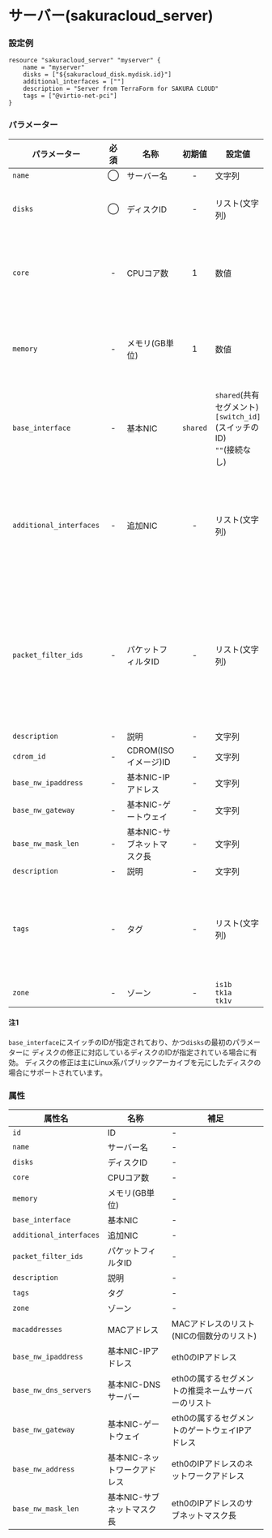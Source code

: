 # サーバー(sakuracloud_server)

### 設定例

```
resource "sakuracloud_server" "myserver" {
    name = "myserver"
    disks = ["${sakuracloud_disk.mydisk.id}"]
    additional_interfaces = [""]
    description = "Server from TerraForm for SAKURA CLOUD"
    tags = ["@virtio-net-pci"]
}
```

### パラメーター

|パラメーター|必須  |名称                |初期値     |設定値 |補足                                          |
|----------|:---:|--------------------|:--------:|------|----------------------------------------------|
| `name`   | ◯   | サーバー名           | -   | 文字列 | - |
| `disks`  | ◯   | ディスクID          | -   | リスト(文字列) | サーバーに接続するディスクのID |
| `core`   | -   | CPUコア数           | 1   | 数値 | 指定可能な値は[こちら](http://cloud.sakura.ad.jp/specification/server-disk/)のプラン一覧を参照ください |
| `memory` | -   | メモリ(GB単位)       | 1  | 数値 | 指定可能な値は[こちら](http://cloud.sakura.ad.jp/specification/server-disk/)のプラン一覧を参照ください |
| `base_interface` | - | 基本NIC | `shared` | `shared`(共有セグメント)<br />`[switch_id]`(スイッチのID)<br />`""`(接続なし)|eth0の上流NWとの接続方法を指定する。 |
| `additional_interfaces` | - | 追加NIC | - | リスト(文字列) | 追加で割り当てるNIC。接続するスイッチのID、または空文字を指定する。 |
| `packet_filter_ids`| - | パケットフィルタID | - | リスト(文字列) | NICに適用するパケットフィルタのIDをリストで指定する。リストの先頭からeth0,eth1の順で適用される |
| `description` | - | 説明 | - | 文字列 | - |
| `cdrom_id` | - | CDROM(ISOイメージ)ID | - | 文字列 | - |
| `base_nw_ipaddress`| - | 基本NIC-IPアドレス | - | 文字列 | [注1](#注1) |
| `base_nw_gateway`  | - | 基本NIC-ゲートウェイ | - | 文字列 | [注1](#注1) |
| `base_nw_mask_len` | - | 基本NIC-サブネットマスク長 | - | 文字列 | [注1](#注1) |
| `description` | - | 説明 | - | 文字列 | - |
| `tags` | - | タグ | - | リスト(文字列) | サーバーに付与するタグ。@で始まる特殊タグについては[こちら](http://cloud-news.sakura.ad.jp/special-tags/)を参照 |
| `zone` | - | ゾーン | - | `is1b`<br />`tk1a`<br />`tk1v` | - |

#### 注1

`base_interface`にスイッチのIDが指定されており、かつ`disks`の最初のパラメーターに
ディスクの修正に対応しているディスクのIDが指定されている場合に有効。
ディスクの修正は主にLinux系パブリックアーカイブを元にしたディスクの場合にサポートされています。

### 属性

|属性名                    | 名称                     | 補足                                        |
|-------------------------|-------------------------|--------------------------------------------|
| `id`                    | ID                      | -                                          |
| `name`                  | サーバー名                | -                                          |
| `disks`                 | ディスクID                | -                                          |
| `core`                  | CPUコア数                 | -                                         |
| `memory`                | メモリ(GB単位)            | -                                          |
| `base_interface`        | 基本NIC                  | -                                         |
| `additional_interfaces` | 追加NIC                  | -                                         |
| `packet_filter_ids`     | パケットフィルタID         | -                                         |
| `description`           | 説明                     | -                                         |
| `tags`                  | タグ                     | -                                         |
| `zone`                  | ゾーン                    | -                                         |
| `macaddresses`         | MACアドレス               | MACアドレスのリスト(NICの個数分のリスト)        |
| `base_nw_ipaddress`     | 基本NIC-IPアドレス         | eth0のIPアドレス                            |
| `base_nw_dns_servers`   | 基本NIC-DNSサーバー        | eth0の属するセグメントの推奨ネームサーバーのリスト|
| `base_nw_gateway`       | 基本NIC-ゲートウェイ        | eth0の属するセグメントのゲートウェイIPアドレス   |
| `base_nw_address`       | 基本NIC-ネットワークアドレス | eth0のIPアドレスのネットワークアドレス          |
| `base_nw_mask_len`      | 基本NIC-サブネットマスク長   | eth0のIPアドレスのサブネットマスク長           |
